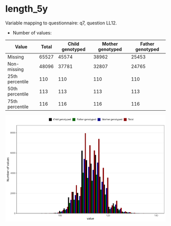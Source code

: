# length_5y
Variable mapping to questionnaire: q7, question LL12.
- Number of values:

| Value | Total | Child genotyped | Mother genotyped | Father genotyped |
| ----- | ----- | --------------- | ---------------- | ---------------- |
| Missing | 65527 | 45574 | 38962 | 25453 |
| Non-missing | 48096 | 37781 | 32807 | 24765 |
| 25th percentile | 110 | 110 | 110 | 110 |
| 50th percentile | 113 | 113 | 113 | 113 |
| 75th percentile | 116 | 116 | 116 | 116 |



![](length_5y_n.png)



